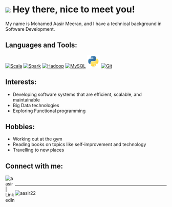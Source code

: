 <h1><img src="https://emojis.slackmojis.com/emojis/images/1531849430/4246/blob-sunglasses.gif?1531849430" width="30"/> Hey there, nice to meet you!</h1>
<p>My name is Mohamed Aasir Meeran, and I have a technical background in Software Development.</p>
<h2 align="left">Languages and Tools:</h2>
<p align="left">
    <a href="https://www.scala-lang.org/" target="_blank"><img src="https://www.vectorlogo.zone/logos/scala-lang/scala-lang-icon.svg" alt="Scala" width="40" height="40"/></a>
    <a href="https://spark.apache.org/" target="_blank"><img src="https://www.vectorlogo.zone/logos/apache_spark/apache_spark-icon.svg" alt="Spark" width="40" height="40"/></a>
    <a href="https://hadoop.apache.org/" target="_blank"><img src="https://www.vectorlogo.zone/logos/apache_hadoop/apache_hadoop-icon.svg" alt="Hadoop" width="40" height="40"/></a>
    <a href="https://www.mysql.com/" target="_blank"><img src="https://www.vectorlogo.zone/logos/mysql/mysql-icon.svg" alt="MySQL" width="40" height="40"/></a>
    <a href="https://www.python.org/" target="_blank"><img src="https://raw.githubusercontent.com/devicons/devicon/master/icons/python/python-original.svg" alt="Python" width="40" height="40"/></a>
    <a href="https://git-scm.com/" target="_blank"><img src="https://www.vectorlogo.zone/logos/git-scm/git-scm-icon.svg" alt="Git" width="40" height="40"/></a>
</p>

<h2 align="left">Interests:</h2>
<ul>
  <li>Developing software systems that are efficient, scalable, and maintainable</li>
  <li>Big Data technologies</li>
  <li>Exploring Functional programming</li>
</ul>
<h2 align="left">Hobbies:</h2>
<ul>
  <li>Working out at the gym</li>
  <li>Reading books on topics like self-improvement and technology</li>
  <li>Travelling to new places</li>
</ul>
<h2 align="left">Connect with me:</h2>
<a href="https://www.linkedin.com/in/mohamed-aasir-meeran-74770a1b8"><img align="left" alt="aasir | LinkedIn" width="30px" src="https://img.icons8.com/color/48/000000/linkedin.png" /></a>
<br>
<hr>
<p align="left"> <img src="https://komarev.com/ghpvc/?username=aasir22&label=Profile%20views&color=0e75b6&style=flat" alt="aasir22" /> </p>
